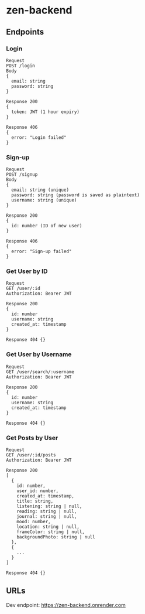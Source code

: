 # zen-backend

## Endpoints

### Login

```
Request
POST /login
Body
{
  email: string
  password: string
}

Response 200
{
  token: JWT (1 hour expiry)
}

Response 406
{
  error: "Login failed"
}
```

### Sign-up

```
Request
POST /signup
Body
{
  email: string (unique)
  password: string (password is saved as plaintext)
  username: string (unique)
}

Response 200
{
  id: number (ID of new user)
}

Response 406
{
  error: "Sign-up failed"
}
```

### Get User by ID

```
Request
GET /user/:id
Authorization: Bearer JWT

Response 200
{
  id: number
  username: string
  created_at: timestamp
}

Response 404 {}
```

### Get User by Username

```
Request
GET /user/search/:username
Authorization: Bearer JWT

Response 200
{
  id: number
  username: string
  created_at: timestamp
}

Response 404 {}
```

### Get Posts by User

```
Request
GET /user/:id/posts
Authorization: Bearer JWT

Response 200
[
  {
    id: number,
    user_id: number,
    created_at: timestamp,
    title: string,
    listening: string | null,
    reading: string | null,
    journal: string | null,
    mood: number,
    location: string | null,
    frameColor: string | null,
    backgroundPhoto: string | null
  },
  {
    ...
  }
]

Response 404 {}
```

## URLs

Dev endpoint: https://zen-backend.onrender.com
